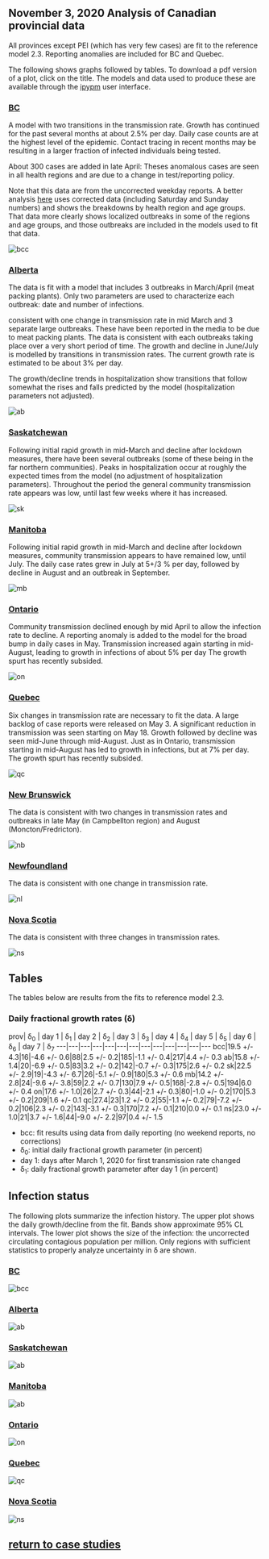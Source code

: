 ## November 3, 2020 Analysis of Canadian provincial data

All provinces except PEI (which has very few cases) are fit to the reference model 2.3.
Reporting anomalies are included for BC and Quebec.

The following shows graphs followed by tables.
To download a pdf version of a plot, click on the title.
The models and data used to produce these
are available through the [ipypm](../../ipypm) user interface.

### [BC](img/bcc_2_3_1103.pdf)

A model with two transitions in the transmission rate. Growth has continued for the past
several months at about 2.5% per day.
Daily case counts are at the highest level of the epidemic.
Contact tracing in recent months may be resulting in a larger fraction of infected individuals being tested.

About 300 cases are added in late April: Theses anomalous cases are seen in all health regions and are
due to a change in test/reporting policy.

Note that this data are from the uncorrected weekday reports.
A better analysis [here](../bc20201015) uses corrected data (including Saturday and Sunday numbers) and shows
the breakdowns by health region and age groups.
That data more clearly shows localized outbreaks in some of the regions and age groups, and those outbreaks are
included in the models used to fit that data.

![bcc](img/bcc_2_3_1103.png)

### [Alberta](img/ab_2_3_1103.pdf)

The data is fit with a model that includes 3 outbreaks in March/April (meat packing plants).
Only two parameters are used to characterize each outbreak: date and number of infections.

consistent with one change in transmission rate in mid March and 3 separate
large outbreaks. These have been reported in the media to be due to meat packing plants.
The data is consistent with each outbreaks taking place over a very short period of time.
The growth and decline in June/July is modelled by transitions in transmission rates.
The current growth rate is estimated to be about 3% per day.

The growth/decline trends in hospitalization show transitions that follow somewhat the rises
and falls predicted by the model (hospitalization parameters not adjusted).

![ab](img/ab_2_3_1103.png)

### [Saskatchewan](img/sk_2_3_1103.pdf)

Following initial rapid growth in mid-March and decline after lockdown measures,
there have been several outbreaks (some of these being in the far northern communities).
Peaks in hospitalization occur at roughly the expected times from the model (no adjustment of hospitalization parameters).
Throughout the period the general community transmission rate appears was low, until last few weeks where it has increased.

![sk](img/sk_2_3_1103.png)

### [Manitoba](img/mb_2_3_1103.pdf)

Following initial rapid growth in mid-March and decline after lockdown measures,
community transmission appears to have remained low, until July.
The daily case rates grew in July at 5+/3 % per day, followed by decline in August and an outbreak in September.

![mb](img/mb_2_3_1103.png)

### [Ontario](img/on_2_3_1103.pdf)

Community transmission declined enough by mid April to allow the infection rate to decline.
A reporting anomaly is added to the model for the broad bump in daily cases in May.
Transmission increased again starting in mid-August,
leading to growth in infections of about 5% per day
The growth spurt has recently subsided.

![on](img/on_2_3_1103.png)

### [Quebec](img/qc_2_5_1103.pdf)

Six changes in transmission rate are necessary to fit the data.
A large backlog of case reports were released on May 3.
A significant reduction in transmission was seen starting on May 18.
Growth followed by decline was seen mid-June through mid-August.
Just as in Ontario, transmission starting in mid-August has led to growth in infections, but at 7% per day.
The growth spurt has recently subsided.

![qc](img/qc_2_5_1103.png)

### [New Brunswick](img/nb_2_3_1103.pdf)

The data is consistent with two changes in transmission rates and
outbreaks in late May (in Campbellton region) and August (Moncton/Fredricton).

![nb](img/nb_2_3_1103.png)

### [Newfoundland](img/nl_2_3_1103.pdf)

The data is consistent with one change in transmission rate.

![nl](img/nl_2_3_1103.png)

### [Nova Scotia](img/ns_2_3_1103.pdf)

The data is consistent with three changes in transmission rates.

![ns](img/ns_2_3_1103.png)

## Tables

The tables below are results from the fits to reference model 2.3.

### Daily fractional growth rates (&delta;)

prov| &delta;<sub>0</sub> | day 1 | &delta;<sub>1</sub> | day 2 | &delta;<sub>2</sub> | day 3 | &delta;<sub>3</sub> | day 4 | &delta;<sub>4</sub> | day 5 | &delta;<sub>5</sub> | day 6 | &delta;<sub>6</sub> | day 7 | &delta;<sub>7</sub> 
---|---|---|---|---|---|---|---|---|---|---|---|---
bcc|19.5 +/- 4.3|16|-4.6 +/- 0.6|88|2.5 +/- 0.2|185|-1.1 +/- 0.4|217|4.4 +/- 0.3
ab|15.8 +/- 1.4|20|-6.9 +/- 0.5|83|3.2 +/- 0.2|142|-0.7 +/- 0.3|175|2.6 +/- 0.2
sk|22.5 +/- 2.9|19|-4.3 +/- 6.7|26|-5.1 +/- 0.9|180|5.3 +/- 0.6
mb|14.2 +/- 2.8|24|-9.6 +/- 3.8|59|2.2 +/- 0.7|130|7.9 +/- 0.5|168|-2.8 +/- 0.5|194|6.0 +/- 0.4
on|17.6 +/- 1.0|26|2.7 +/- 0.3|44|-2.1 +/- 0.3|80|-1.0 +/- 0.2|170|5.3 +/- 0.2|209|1.6 +/- 0.1
qc|27.4|23|1.2 +/- 0.2|55|-1.1 +/- 0.2|79|-7.2 +/- 0.2|106|2.3 +/- 0.2|143|-3.1 +/- 0.3|170|7.2 +/- 0.1|210|0.0 +/- 0.1
ns|23.0 +/- 1.0|21|3.7 +/- 1.6|44|-9.0 +/- 2.2|97|0.4 +/- 1.5

* bcc: fit results using data from daily reporting (no weekend reports, no corrections)
* &delta;<sub>0</sub>: initial daily fractional growth parameter (in percent)
* day 1: days after March 1, 2020 for first transmission rate changed
* &delta;<sub>1</sub>: daily fractional growth parameter after day 1 (in percent)

## Infection status

The following plots summarize the infection history.
The upper plot shows the daily growth/decline from the fit. Bands show approximate 95% CL intervals.
The lower plot shows the size of the infection: the uncorrected circulating contagious population per
million.
Only regions with sufficient statistics to properly analyze uncertainty in &delta; are shown.


### [BC](img/bcc-summary.pdf)

![bcc](img/bcc-summary.png)

### [Alberta](img/ab-summary.pdf)

![ab](img/ab-summary.png)

### [Saskatchewan](img/sk-summary.pdf)

![ab](img/sk-summary.png)

### [Manitoba](img/mb-summary.pdf)

![ab](img/mb-summary.png)

### [Ontario](img/on-summary.pdf)

![on](img/on-summary.png)

### [Quebec](img/qc-summary.pdf)

![qc](img/qc-summary.png)

### [Nova Scotia](img/ns-summary.pdf)

![ns](img/ns-summary.png)


## [return to case studies](../index.md)

